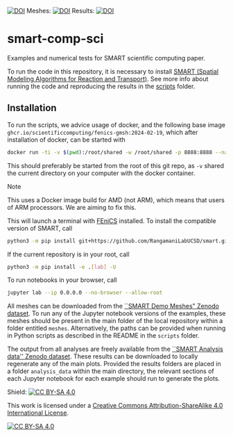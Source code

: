 [![DOI](https://zenodo.org/badge/DOI/10.5281/zenodo.11268944.svg)](https://doi.org/10.5281/zenodo.11268944)
Meshes: [![DOI](https://zenodo.org/badge/DOI/10.5281/zenodo.10480303.svg)](https://doi.org/10.5281/zenodo.10480303)
Results: [![DOI](https://zenodo.org/badge/DOI/10.5281/zenodo.11252054.svg)](https://doi.org/10.5281/zenodo.11252054)

# smart-comp-sci

Examples and numerical tests for SMART scientific computing paper.

To run the code in this repository, it is necessary to install [SMART (Spatial Modeling Algorithms for Reaction and Transport)](https://github.com/RangamaniLabUCSD/smart.git).
See more info about running the code and reproducing the results in the [scripts](scripts) folder.

## Installation

To run the scripts, we advice usage of docker, and the following base image
`ghcr.io/scientificcomputing/fenics-gmsh:2024-02-19`, which after installation of docker, can be started with

```bash
docker run -ti -v $(pwd):/root/shared -w /root/shared -p 8888:8888 --name smart-comp-sci ghcr.io/scientificcomputing/fenics-gmsh:2024-05-13@sha256:e067aeefedc074230a4155e1aa0b0d0c8e3049ee982e43e580fefc2f39fe8175
```

This should preferably be started from the root of this git repo, as `-v` shared the current directory on your computer with the docker container.

> [!NOTE]
> This uses a Docker image build for AMD (not ARM), which means that users of ARM processors. We are aiming to fix this.

This will launch a terminal with [FEniCS](https://bitbucket.org/fenics-project/dolfin/src/master/) installed.
To install the compatible version of SMART, call

```bash
python3 -m pip install git+https://github.com/RangamaniLabUCSD/smart.git@development
```

If the current repository is in your root, call

```bash
python3 -m pip install -e .[lab] -U
```

To run notebooks in your browser, call

```bash
jupyter lab --ip 0.0.0.0 --no-browser --allow-root
```

All meshes can be downloaded from the [``SMART Demo Meshes" Zenodo dataset](https://zenodo.org/records/10480304).
To run any of the Jupyter notebook versions of the examples, these meshes should be present in the main folder of the local repository within a folder entitled `meshes`.
Alternatively, the paths can be provided when running in Python scripts as described in the README in the `scripts` folder.

The output from all analyses are freely available from the [``SMART Analysis data'' Zenodo dataset](https://zenodo.org/doi/10.5281/zenodo.11252054).
These results can be downloaded to locally regenerate any of the main plots.
Provided the results folders are placed in a folder `analysis_data` within the main directory, the relevant sections of each Jupyter notebook for each example should run to generate the plots.

Shield: [![CC BY-SA 4.0][cc-by-sa-shield]][cc-by-sa]

This work is licensed under a
[Creative Commons Attribution-ShareAlike 4.0 International License][cc-by-sa].

[![CC BY-SA 4.0][cc-by-sa-image]][cc-by-sa]

[cc-by-sa]: http://creativecommons.org/licenses/by-sa/4.0/
[cc-by-sa-image]: https://licensebuttons.net/l/by-sa/4.0/88x31.png
[cc-by-sa-shield]: https://img.shields.io/badge/License-CC%20BY--SA%204.0-lightgrey.svg